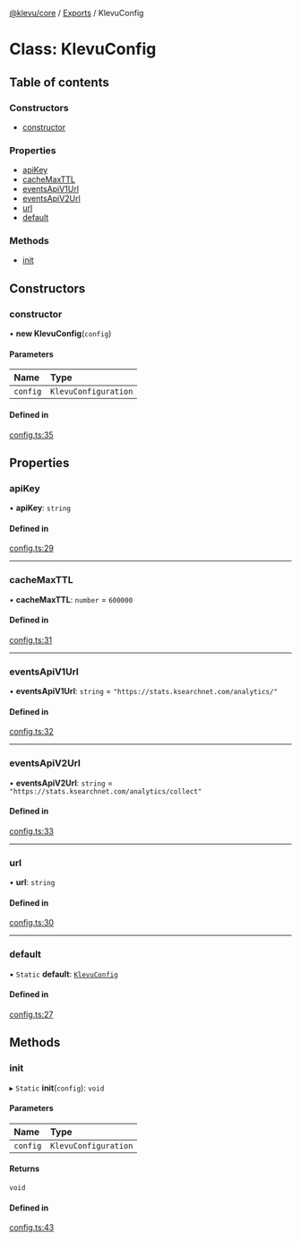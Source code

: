 [@klevu/core]() / [Exports](../modules.md) / KlevuConfig

# Class: KlevuConfig

## Table of contents

### Constructors

- [constructor](KlevuConfig.md#constructor)

### Properties

- [apiKey](KlevuConfig.md#apikey)
- [cacheMaxTTL](KlevuConfig.md#cachemaxttl)
- [eventsApiV1Url](KlevuConfig.md#eventsapiv1url)
- [eventsApiV2Url](KlevuConfig.md#eventsapiv2url)
- [url](KlevuConfig.md#url)
- [default](KlevuConfig.md#default)

### Methods

- [init](KlevuConfig.md#init)

## Constructors

### constructor

• **new KlevuConfig**(`config`)

#### Parameters

| Name | Type |
| :------ | :------ |
| `config` | `KlevuConfiguration` |

#### Defined in

[config.ts:35](https://github.com/klevultd/frontend-sdk/blob/322c43f/packages/klevu-core/src/config.ts#L35)

## Properties

### apiKey

• **apiKey**: `string`

#### Defined in

[config.ts:29](https://github.com/klevultd/frontend-sdk/blob/322c43f/packages/klevu-core/src/config.ts#L29)

___

### cacheMaxTTL

• **cacheMaxTTL**: `number` = `600000`

#### Defined in

[config.ts:31](https://github.com/klevultd/frontend-sdk/blob/322c43f/packages/klevu-core/src/config.ts#L31)

___

### eventsApiV1Url

• **eventsApiV1Url**: `string` = `"https://stats.ksearchnet.com/analytics/"`

#### Defined in

[config.ts:32](https://github.com/klevultd/frontend-sdk/blob/322c43f/packages/klevu-core/src/config.ts#L32)

___

### eventsApiV2Url

• **eventsApiV2Url**: `string` = `"https://stats.ksearchnet.com/analytics/collect"`

#### Defined in

[config.ts:33](https://github.com/klevultd/frontend-sdk/blob/322c43f/packages/klevu-core/src/config.ts#L33)

___

### url

• **url**: `string`

#### Defined in

[config.ts:30](https://github.com/klevultd/frontend-sdk/blob/322c43f/packages/klevu-core/src/config.ts#L30)

___

### default

▪ `Static` **default**: [`KlevuConfig`](KlevuConfig.md)

#### Defined in

[config.ts:27](https://github.com/klevultd/frontend-sdk/blob/322c43f/packages/klevu-core/src/config.ts#L27)

## Methods

### init

▸ `Static` **init**(`config`): `void`

#### Parameters

| Name | Type |
| :------ | :------ |
| `config` | `KlevuConfiguration` |

#### Returns

`void`

#### Defined in

[config.ts:43](https://github.com/klevultd/frontend-sdk/blob/322c43f/packages/klevu-core/src/config.ts#L43)
